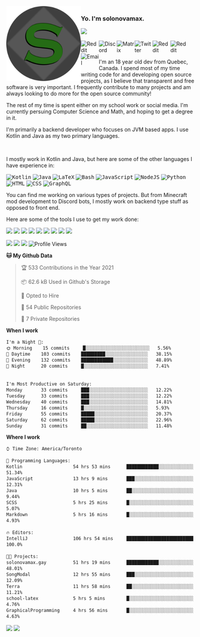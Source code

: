 <img align="left" alt="Avatar" width="200px" src="https://raw.githubusercontent.com/solonovamax/solonovamax/main/solonovamax-circle.png" />

### Yo. I'm solonovamax.

<a href="https://github.com/ryo-ma/github-profile-trophy"><img src="https://github-profile-trophy.vercel.app/?username=pierreschwang&margin-w=15&row=1"/></a> 

<a href="https://gitlab.com/solonovamax">
    <img align="left" alt="Reddit" width="48px" src="https://img.icons8.com/color/2x/gitlab.png">
</a>

<a href="https://discord.solonovamax.gay">
    <img align="left" alt="Discord" width="48px" src="https://img.icons8.com/color/2x/discord-logo.png">
</a>

<a href="https://matrix.to/#/@solonovamax:matrix.org">
    <img align="left" alt="Matrix" width="48px" src="https://img.icons8.com/material/2x/matrix-logo.png">
</a>

<a href="https://twitter.com/solonovamax">
    <img align="left" alt="Twitter" width="48px" src="https://img.icons8.com/color/2x/twitter.png">
</a>

<!-- <a href="https://twitch.tv/solonovamax">
    <img align="left" alt="Twitch" width="48px" src="https://img.icons8.com/color/2x/twitch.png">
</a> -->

<a href="https://reddit.com/u/solonovamax">
    <img align="left" alt="Reddit" width="48px" src="https://img.icons8.com/color/2x/reddit.png">
</a>

<a href="https://www.youtube.com/channel/UCTxCeyGu41WfEBT8mXpjHMA">
    <img align="left" alt="Reddit" width="48px" src="https://img.icons8.com/color/2x/youtube.png">
</a>

<a href="mailto:solonovamax@12oclockpoint.com">
    <img align="left" alt="Email" width="48px" src="https://img.icons8.com/fluency/2x/mail.png">
</a>

<!-- <a href="https://open.spotify.com/user/solonovamax">
    <img align="left" alt="Spotify" width="48px" src="https://img.icons8.com/color/2x/spotify.png">
</a> -->

<br/>
<br/>

I'm an 18 year old dev from Quebec, Canada.
I spend most of my time writing code for and developing open source projects, as I believe that transparent and free software is very important.
I frequently contribute to many projects and am always looking to do more for the open source community!

The rest of my time is spent either on my school work or social media. I'm currently persuing Computer Science and Math, and hoping to get a degree in it.

I'm primarily a backend developer who focuses on JVM based apps. I use Kotlin and Java as my two primary languages.

<br/>

I mostly work in Kotlin and Java, but here are some of the other languages I have experience in:

<kbd><img height="32" alt="Kotlin" src="https://img.icons8.com/color/1x/kotlin.png"></kbd>
<kbd><img height="32" alt="Java" src="https://img.icons8.com/color/1x/java-coffee-cup-logo.png"></kbd>
<kbd><img height="32" alt="LaTeX" src="https://img.icons8.com/color/1x/latex.png"></kbd>
<kbd><img height="32" alt="Bash" src="https://img.icons8.com/color/1x/console.png"></kbd>
<kbd><img height="32" alt="JavaScript" src="https://img.icons8.com/color/1x/javascript.png"></kbd>
<kbd><img height="32" alt="NodeJS" src="https://img.icons8.com/color/1x/nodejs.png"></kbd>
<kbd><img height="32" alt="Python" src="https://img.icons8.com/color/1x/python.png"></kbd>
<kbd><img height="32" alt="HTML" src="https://img.icons8.com/color/1x/html-5.png"></kbd>
<kbd><img height="32" alt="CSS" src="https://img.icons8.com/color/1x/css3.png"></kbd>
<kbd><img height="32" alt="GraphQL" src="https://img.icons8.com/color/1x/graphql.png"></kbd>

You can find me working on various types of projects.
But from Minecraft mod development to Discord bots, I mostly work on backend type stuff as opposed to front end.

Here are some of the tools I use to get my work done:

<kbd><img height="32" src="https://img.icons8.com/color/2x/intellij-idea.png"></kbd>
<kbd><img height="32" src="https://img.icons8.com/color/2x/linux.png"></kbd>
<kbd><img height="32" src="https://img.icons8.com/fluent/2x/console.png"></kbd>
<kbd><img height="32" src="https://img.icons8.com/color/2x/open-source.png"></kbd>
<kbd><img height="32" src="https://img.icons8.com/color/2x/git.png"></kbd>
<kbd><img height="32" src="https://img.icons8.com/color/2x/docker.png"></kbd>
<kbd><img height="32" src="https://img.icons8.com/color/2x/mongodb.png"></kbd>
<kbd><img height="32" src="https://img.icons8.com/color/2x/nginx.png"></kbd>
<kbd><img height="32" src="https://img.icons8.com/metro/2x/mysql.png"></kbd>

![](https://img.shields.io/badge/OS-Arch%20Linux-informational?style=flat&logo=Arch%20Linux&logoColor=white&color=007ec6)
![](https://img.shields.io/badge/Editor-IntelliJ%20Idea-informational?style=flat&logo=IntelliJ%20Idea&logoColor=white&color=007ec6)
![](https://img.shields.io/badge/Main%20Languages-Java%20%26%20Kotlin-informational?style=flat&logo=Java&logoColor=white&color=007ec6)
![Profile Views](https://komarev.com/ghpvc/?username=solonovamax&color=blue&style=flat)


<!--START_SECTION:waka-->
**🐱 My Github Data** 

> 🏆 533 Contributions in the Year 2021
 > 
> 📦 62.6 kB Used in Github's Storage 
 > 
> 💼 Opted to Hire
 > 
> 📜 54 Public Repositories 
 > 
> 🔑 7 Private Repositories  
 > 
**When I work** 

```text
I'm a Night 🦉: 
🌞 Morning    15 commits     █░░░░░░░░░░░░░░░░░░░░░░░░   5.56% 
🌆 Daytime    103 commits    █████████░░░░░░░░░░░░░░░░   38.15% 
🌃 Evening    132 commits    ████████████░░░░░░░░░░░░░   48.89% 
🌙 Night      20 commits     █░░░░░░░░░░░░░░░░░░░░░░░░   7.41%


I'm Most Productive on Saturday: 
Monday       33 commits     ███░░░░░░░░░░░░░░░░░░░░░░   12.22% 
Tuesday      33 commits     ███░░░░░░░░░░░░░░░░░░░░░░   12.22% 
Wednesday    40 commits     ███░░░░░░░░░░░░░░░░░░░░░░   14.81% 
Thursday     16 commits     █░░░░░░░░░░░░░░░░░░░░░░░░   5.93% 
Friday       55 commits     █████░░░░░░░░░░░░░░░░░░░░   20.37% 
Saturday     62 commits     █████░░░░░░░░░░░░░░░░░░░░   22.96% 
Sunday       31 commits     ██░░░░░░░░░░░░░░░░░░░░░░░   11.48%

```


**Where I work** 

```text
⌚︎ Time Zone: America/Toronto

💬 Programming Languages: 
Kotlin                   54 hrs 53 mins      ████████████░░░░░░░░░░░░░   51.34% 
JavaScript               13 hrs 9 mins       ███░░░░░░░░░░░░░░░░░░░░░░   12.31% 
Java                     10 hrs 5 mins       ██░░░░░░░░░░░░░░░░░░░░░░░   9.44% 
SCSS                     5 hrs 25 mins       █░░░░░░░░░░░░░░░░░░░░░░░░   5.07% 
Markdown                 5 hrs 16 mins       █░░░░░░░░░░░░░░░░░░░░░░░░   4.93%

🔥 Editors: 
IntelliJ                 106 hrs 54 mins     █████████████████████████   100.0%

🐱‍💻 Projects: 
solonovamax.gay          51 hrs 19 mins      ████████████░░░░░░░░░░░░░   48.01% 
SongModal                12 hrs 55 mins      ███░░░░░░░░░░░░░░░░░░░░░░   12.09% 
Terra                    11 hrs 58 mins      ██░░░░░░░░░░░░░░░░░░░░░░░   11.21% 
school-latex             5 hrs 5 mins        █░░░░░░░░░░░░░░░░░░░░░░░░   4.76% 
GraphicalProgramming     4 hrs 56 mins       █░░░░░░░░░░░░░░░░░░░░░░░░   4.63%

```


<!--END_SECTION:waka-->

<div style="white-space:nowrap;width:100%;position: relative;display: inline-block">
<img align="center" src="https://github-readme-stats.vercel.app/api?username=solonovamax&custom_title=solonovamax%27s%20Github%20Stats&langs_count=5&include_all_commits=true&count_private=true&show_icons=true&theme=github_dark"/>
<img align="center" src="https://github-readme-stats.vercel.app/api/wakatime?username=solonovamax&custom_title=solonovamax%27s%20Primary%20Languages&langs_count=10&show_icons=true&theme=github_dark"/>
</div>
